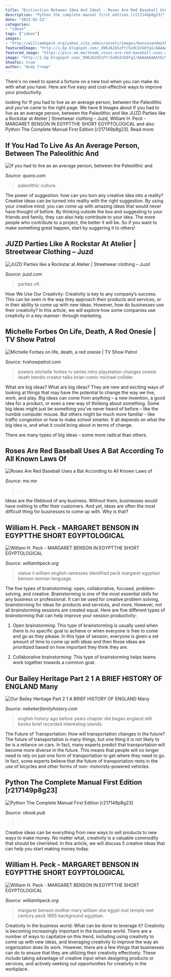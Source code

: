 ```yaml
---
title: "Distinction Between Idea And Ideal - Roses Are Red Baseball Uses A Bat According To All Known Laws Of"
description: "Python the complete manual first edition [r217149p8g23]"
date: "2023-02-22"
categories:
- "ideas"
tags: ["ideas"]
images:
- "http://williamhpeck.org/yahoo_site_admin/assets/images/bensonandmother.302113236_std.jpg"
featuredImage: "http://1.bp.blogspot.com/_O96JA2G5zFY/So9CdJkDfqI/AAAAAAAAAt0/52TEQjxObMA/s400/DSC_0472.jpg"
featured_image: "https://pics.me.me/thumb_roses-are-red-baseball-uses-a-bat-according-to-all-63455963.png"
image: "http://1.bp.blogspot.com/_O96JA2G5zFY/So9CdJkDfqI/AAAAAAAAAt0/52TEQjxObMA/s400/DSC_0472.jpg"
ShowToc: true
author: "Andy Tromp"
---
```



There's no need to spend a fortune on a new tool when you can make do with what you have. Here are five easy and cost-effective ways to improve your productivity.

	

		
looking for If you had to live as an average person, between the Paleolithic and you've came to the right page. We have 8 Images about If you had to live as an average person, between the Paleolithic and like JUZD Parties like a Rockstar at Atelier | Streetwear clothing – Juzd, William H. Peck - MARGARET BENSON IN EGYPTTHE SHORT EGYPTOLOGICAL and also Python The Complete Manual First Edition [r217149p8g23]. Read more:
		
    
## If You Had To Live As An Average Person, Between The Paleolithic And

<img loading=lazy src="https://qph.fs.quoracdn.net/main-qimg-6f9b275dd225cd7037cf08a3438c4619" onerror="this.onerror=null;this.src='https://tse2.mm.bing.net/th?id=OIP.AxnWBq66TqstYNABkcIBKwAAAA&amp;pid=15.1';" alt="If you had to live as an average person, between the Paleolithic and">

_Source: quora.com_

>paleolithic culture. 

	

The power of suggestion: how can you turn any creative idea into a reality?
Creative ideas can be turned into reality with the right suggestion. By using your creative mind, you can come up with amazing ideas that would never have thought of before. By thinking outside the box and suggesting to your friends and family, they can also help contribute to your idea. The more people who contribute to a project, the better it will be. So if you want to make something great happen, start by suggering it to others!

    
## JUZD Parties Like A Rockstar At Atelier | Streetwear Clothing – Juzd

<img loading=lazy src="http://1.bp.blogspot.com/_O96JA2G5zFY/So9CdJkDfqI/AAAAAAAAAt0/52TEQjxObMA/s400/DSC_0472.jpg" onerror="this.onerror=null;this.src='https://tse1.mm.bing.net/th?id=OIP.XACjDxY81tOPO-WYu4Za0gAAAA&amp;pid=15.1';" alt="JUZD Parties like a Rockstar at Atelier | Streetwear clothing – Juzd">

_Source: juzd.com_

>parties nfl. 

	

How We Use Our Creativity:
Creativity is key to any company’s success. This can be seen in the way they approach their products and services, or in their ability to come up with new ideas. However, how do businesses use their creativity? In this article, we will explore how some companies use creativity in a key manner- through marketing.

    
## Michelle Forbes On Life, Death, A Red Onesie | TV Show Patrol

<img loading=lazy src="https://i2.wp.com/tvshowpatrol.com/wp-content/uploads/2015/04/Powers-Michelle4.jpg?resize=967%2C1400&amp;ssl=1" onerror="this.onerror=null;this.src='https://tse1.mm.bing.net/th?id=OIP.UzRQ6uxCIeo3fNNbZB2wbQHaKu&amp;pid=15.1';" alt="Michelle Forbes on life, death, a red onesie | TV Show Patrol">

_Source: tvshowpatrol.com_

>powers michelle forbes tv series retro playstation changes onesie death bendis creator talks brian comic michael collider. 

	

What are big ideas?
What are big ideas? They are new and exciting ways of looking at things that may have the potential to change the way we live, work, and play. Big ideas can come from anything – a new invention, a good idea for a product, or even a new way of thinking about something.
Some big ideas might just be something you've never heard of before – like the humble computer mouse. But others might be much more familiar - like traffic congestion or how to make school smarter. It all depends on what the big idea is, and what it could bring about in terms of change.

There are many types of big ideas – some more radical than others.

    
## Roses Are Red Baseball Uses A Bat According To All Known Laws Of

<img loading=lazy src="https://pics.me.me/thumb_roses-are-red-baseball-uses-a-bat-according-to-all-63455963.png" onerror="this.onerror=null;this.src='https://tse3.mm.bing.net/th?id=OIP.3I6LkJVJfM7f2mk8r3QeGQAAAA&amp;pid=15.1';" alt="Roses Are Red Baseball Uses a Bat According to All Known Laws of">

_Source: me.me_

>. 

	

Ideas are the lifeblood of any business. Without them, businesses would have nothing to offer their customers. And yet, ideas are often the most difficult thing for businesses to come up with. Why is that?

    
## William H. Peck - MARGARET BENSON IN EGYPTTHE SHORT EGYPTOLOGICAL

<img loading=lazy src="http://williamhpeck.org/yahoo_site_admin/assets/images/Kimbell-statue.302113831_std.jpg" onerror="this.onerror=null;this.src='https://tse3.mm.bing.net/th?id=OIP.jnHTm5OK58cFz0NkLEgBTAAAAA&amp;pid=15.1';" alt="William H. Peck - MARGARET BENSON IN EGYPTTHE SHORT EGYPTOLOGICAL">

_Source: williamhpeck.org_

>statue ii william english ramesses identified peck margaret egyptian benson woman language. 

	

The five types of brainstorming: open, collaborative, focused, problem-solving, and creative.
Brainstorming is one of the most essential skills for any business or professional. It can be used for creative problem solving, brainstorming for ideas for products and services, and more. However, not all brainstorming sessions are created equal. Here are five different types of brainstorming that can help improve your session productivity: 
1. Open brainstorming: This type of brainstorming is usually used when there is no specific goal to achieve or when everyone is free to come and go as they please. In this type of session, everyone is given a set amount of time to come up with ideas and then those ideas are prioritized based on how important they think they are.

2. Collaborative brainstorming: This type of brainstorming helps teams work together towards a common goal.

    
## Our Bailey Heritage Part 2 1 A BRIEF HISTORY OF ENGLAND Many

<img loading=lazy src="http://nebekerfamilyhistory.com/nebgen/Bailey_Heritage_2_files/scan0032.jpg" onerror="this.onerror=null;this.src='https://tse4.mm.bing.net/th?id=OIP.I0iVfk6mKo5HY5u1TweGNgHaKw&amp;pid=15.1';" alt="Our Bailey Heritage Part 2 1 A BRIEF HISTORY OF ENGLAND Many">

_Source: nebekerfamilyhistory.com_

>english history ago before years chapter did began england still books brief recorded interesting islands. 

	

The Future of Transportation: How will transportation changes in the future?
The future of transportation is many things, but one thing it is not likely to be is a reliance on cars. In fact, many experts predict that transportation will become more diverse in the future. This means that people will no longer need to rely on just one form of transportation to get where they need to go. In fact, some experts believe that the future of transportation rests in the use of bicycles and other forms of non- motorists-powered vehicles.

    
## Python The Complete Manual First Edition [r217149p8g23]

<img loading=lazy src="https://vbook.pub/img/crop/300x300/plon0r13j8w3.jpg" onerror="this.onerror=null;this.src='https://tse1.mm.bing.net/th?id=OIP.wHKf-xCmjVwRJPe__wxhJgAAAA&amp;pid=15.1';" alt="Python The Complete Manual First Edition [r217149p8g23]">

_Source: vbook.pub_

>. 

	

Creative ideas can be everything from new ways to sell products to new ways to make money. No matter what, creativity is a valuable commodity that should be cherished. In this article, we will discuss 5 creative ideas that can help you start making money today.

    
## William H. Peck - MARGARET BENSON IN EGYPTTHE SHORT EGYPTOLOGICAL

<img loading=lazy src="http://williamhpeck.org/yahoo_site_admin/assets/images/bensonandmother.302113236_std.jpg" onerror="this.onerror=null;this.src='https://tse4.mm.bing.net/th?id=OIP.3l16bNvnFtDiqS7doJtLZgAAAA&amp;pid=15.1';" alt="William H. Peck - MARGARET BENSON IN EGYPTTHE SHORT EGYPTOLOGICAL">

_Source: williamhpeck.org_

>margaret benson mother mary william she egypt mut temple met century peck 1895 background egyptian. 

	

Creativity in the business world: What can be done to leverage it?
Creativity is becoming increasingly important in the business world. There are a number of ways to capitalize on this trend, including using creativity to come up with new ideas, and leveraging creativity to improve the way an organization does its work. However, there are a few things that businesses can do to ensure that they are utilizing their creativity effectively. These include taking advantage of creative input when designing products or services, and actively seeking out opportunities for creativity in the workplace.

